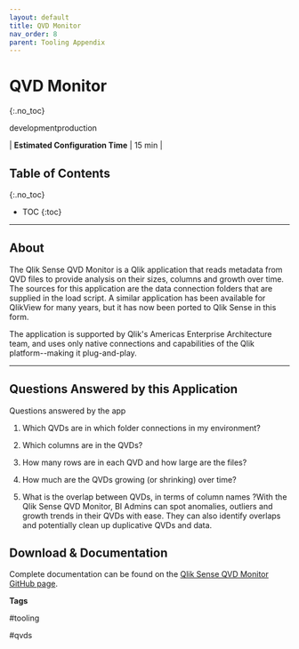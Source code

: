 ```yaml
---
layout: default
title: QVD Monitor
nav_order: 8
parent: Tooling Appendix
---
```


# QVD Monitor <i class="fas fa-tools fa-xs" title="Tooling | Pre-Built Solutions"></i>
{:.no_toc}

<span class="label dev">development</span><span class="label prod">production</span>

|<i class="far fa-clock fa-sm"></i> **Estimated Configuration Time**   | 15 min  |

## Table of Contents
{:.no_toc}

* TOC
{:toc}

-------------------------

## About <i class="fas fa-tools fa-xs" title="Tooling | Pre-Built Solutions"></i>

The Qlik Sense QVD Monitor is a Qlik application that reads metadata from QVD files to provide analysis on their sizes, columns and growth over time. The sources for this application are the data connection folders that are supplied in the load script. A similar application has been available for QlikView for many years, but it has now been ported to Qlik Sense in this form. 

The application is supported by Qlik's Americas Enterprise Architecture team, and uses only native connections and capabilities of the Qlik platform--making it plug-and-play.

-------------------------

## Questions Answered by this Application

Questions answered by the app 

1. Which QVDs are in which folder connections in my environment?

2. Which columns are in the QVDs?

3. How many rows are in each QVD and how large are the files?

4. How much are the QVDs growing (or shrinking) over time?

5. What is the overlap between QVDs, in terms of column names ?With the Qlik Sense QVD Monitor, BI Admins can spot anomalies, outliers and growth trends in their QVDs with ease. They can also identify overlaps and potentially clean up duplicative QVDs and data.  

## Download & Documentation

Complete documentation can be found on the [Qlik Sense QVD Monitor GitHub page](link_here).

**Tags**

#tooling

#qvds

&nbsp;